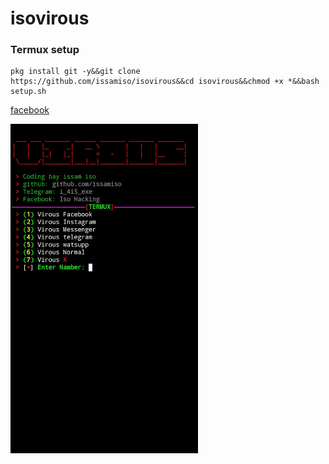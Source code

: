 # isovirous

### Termux setup 

```
pkg install git -y&&git clone https://github.com/issamiso/isovirous&&cd isovirous&&chmod +x *&&bash setup.sh
```
[facebook](https://www.facebook.com/isohacking)

<div>
<img src="https://github.com/issamiso/isovirous/blob/main/image.jpg" width = "300" > 
